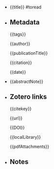 - {{title}}  #toread

- ## Metadata

  {{tags}}

  {{author}}

  {{publicationTitle}}

  {{citation}}

  {{date}}

- {{abstractNote}}

- ## Zotero links

  {{citekey}}

  {{url}}

  {{DOI}}

  {{localLibrary}}

  {{pdfAttachments}}

  
- ## Notes